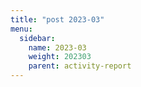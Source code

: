 ```yaml
---
title: "post 2023-03"
menu:
  sidebar:
    name: 2023-03
    weight: 202303
    parent: activity-report
---
```

